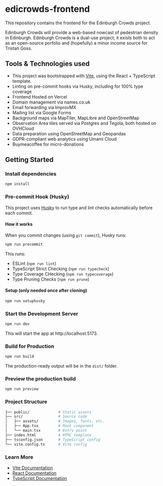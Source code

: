# edicrowds-frontend
This repository contains the frontend for the Edinburgh Crowds project.

Edinburgh Crowds will provide a web-based nowcast of pedestrian density in Edinburgh.
Edinburgh Crowds is a dual-use project; it exists both to act as an open-source porfolio and (hopefully) a minor income source for Tristan Goss.

## Tools & Technologies used

- This project was bootstrapped with [Vite](https://vitejs.dev/), using the React + TypeScript template.
- Linting on pre-commit hooks via Husky, including for 100% type coverage
- Frontend Hosted on Vercel
- Domain management via names.co.uk
- Email forwarding via ImprovMX
- Mailing list via Google Forms
- Background maps via MapTiler, MapLibre and OpenStreetMap
- Observation Area tiles served via Postgres and Tegola, both hosted on OVHCloud
- Data preparation using OpenStreetMap and Geopandas
- GDPR-compliant web analytics using Umami Cloud
- Buymeacoffee for micro-donations

## Getting Started

### Install dependencies
```bash
npm install
```

### Pre-commit Hook (Husky)
This project uses [Husky](https://typicode.github.io/husky) to run type and lint checks automatically before each commit.

#### How it works
When you commit changes (using `git commit`), Husky runs:

```bash
npm run precommit
```
This runs:
- ESLint (`npm run lint`)
- TypeScript Strict Checking (`npm run typecheck`)
- Type Coverage CHecking (`npm run typecoverage`)
- Type Pruning Checks (`npm run prune`)

#### Setup (only needed once after cloning)
```bash
npm run setuphusky
```

### Start the Development Server
```bash
npm run dev
```
This will start the app at http://localhost:5173.

### Build for Production
```bash
npm run build
```
The production-ready output will be in the `dist/` folder.

### Preview the production build
```bash
npm run preview
```

### Project Structure
```bash
├── public/             # Static assets
├── src/                # Source code
│   ├── assets/         # Images, fonts, etc.
│   ├── App.tsx         # Root component
│   └── main.tsx        # Entry point
├── index.html          # HTML template
├── tsconfig.json       # TypeScript config
└── vite.config.ts      # Vite config
```

### Learn More
- [Vite Documentation](https://vitejs.dev/)
- [React Documentation](https://react.dev/)
- [TypeScript Documentation](https://www.typescriptlang.org/)
